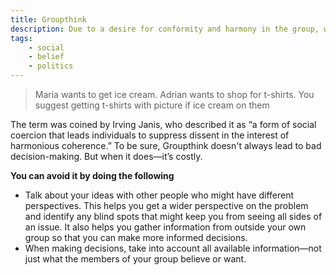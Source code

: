 ```yaml
---
title: Groupthink
description: Due to a desire for conformity and harmony in the group, we make irrational decisions, often to minimize conflict.
tags: 
    - social
    - belief
    - politics
---
```


> Maria wants to get ice cream. Adrian wants to shop for t-shirts. You suggest getting t-shirts with picture if ice cream on them

The term was coined by Irving Janis, who described it as “a form of social coercion that leads individuals to suppress dissent in the interest of harmonious coherence.” To be sure, Groupthink doesn't always lead to bad decision-making. But when it does—it’s costly.

**You can avoid it by doing the following**

- Talk about your ideas with other people who might have different perspectives. This helps you get a wider perspective on the problem and identify any blind spots that might keep you from seeing all sides of an issue. It also helps you gather information from outside your own group so that you can make more informed decisions.
- When making decisions, take into account all available information—not just what the members of your group believe or want.


